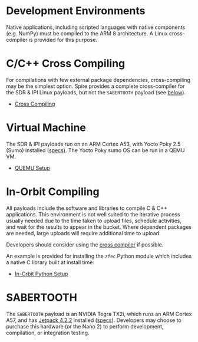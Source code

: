 # Development Environments

Native applications, including scripted languages with native components (e.g. NumPy) must be compiled to the ARM 8 architecture. A Linux cross-compiler is provided for this purpose.


# C/C++ Cross Compiling

For compilations with few external package dependencies, cross-compiling may be the simplest option. Spire provides a complete cross-compiler for the SDR & IPI Linux payloads, but not the `SABERTOOTH` payload (see [below](#sabertooth)).

 * [Cross Compiling](./cross-compiling/)


# Virtual Machine

The SDR & IPI payloads run on an ARM Cortex A53, with Yocto Poky 2.5 (Sumo) installed ([specs](../#payload-specifications)). The Yocto Poky sumo OS can be run in a QEMU VM.

 * [QUEMU Setup](./vm/)


# In-Orbit Compiling

All payloads include the software and libraries to compile C & C++ applications. This environment is not well suited to the iterative process usually needed due to the time taken to upload files, schedule activities, and wait for the results to appear in the bucket. Where dependent packages are needed, large uploads will require additional time to upload.

Developers should consider using the [cross compiler](./cross-compiling/) if possible.

An example is provided for installing the `zfec` Python module which includes a native C library built at install time:

 * [In-Orbit Python Setup](./in-orbit/)


# SABERTOOTH

The `SABERTOOTH` payload is an NVIDIA Tegra TX2i, which runs an ARM Cortex A57, and has [Jetpack 4.2.2](https://developer.nvidia.com/jetpack-422-archive) installed ([specs](https://developers.spire.com/space-services-user-guide/index.html#payload-specifications)). Developers may choose to purchase this hardware (or the Nano 2) to perform development, compilation, or integration testing.